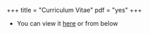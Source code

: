 +++
title = "Curriculum Vitae"
pdf = "yes"
+++

- You can view it [here](https://nafaal/pdf/cv.pdf) or from below
